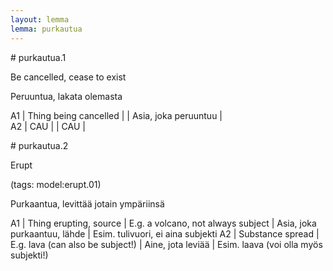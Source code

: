 ```yaml
---
layout: lemma
lemma: purkautua
---
```


<div class="sense">
# <span class="sensename">purkautua.1</span>

<span class="description">Be cancelled, cease to exist</span>

<span class="description">Peruuntua, lakata olemasta</span>

A1 | Thing being cancelled |   | Asia, joka peruuntuu |  
A2 | CAU |   | CAU |  

</div>

<div class="sense">
# <span class="sensename">purkautua.2</span>

<span class="description">Erupt</span>

(tags: model:erupt.01)

<span class="description">Purkaantua, levittää jotain ympäriinsä</span>

A1 | Thing erupting, source | E.g. a volcano, not always subject | Asia, joka purkaantuu, lähde | Esim. tulivuori, ei aina subjekti
A2 | Substance spread | E.g. lava (can also be subject!) | Aine, jota leviää | Esim. laava (voi olla myös subjekti!)

</div>

